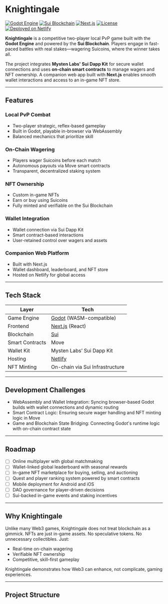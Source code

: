 # Knightingale

[![Godot Engine](https://img.shields.io/badge/Built%20With-Godot-478CBF?logo=godot-engine&logoColor=white)](https://godotengine.org)
[![Sui Blockchain](https://img.shields.io/badge/Powered%20By-Sui-3E9ADA?logo=blockchain.com&logoColor=white)](https://sui.io)
[![Next.js](https://img.shields.io/badge/Frontend-Next.js-black?logo=next.js)](https://nextjs.org)
[![License](https://img.shields.io/badge/License-MIT-yellow.svg)](LICENSE)
[![Deployed on Netlify](https://img.shields.io/badge/Hosted%20On-Netlify-00C7B7?logo=netlify&logoColor=white)](https://www.netlify.com)

**Knightingale** is a competitive two-player local PvP game built with the **Godot Engine** and powered by the **Sui Blockchain**. Players engage in fast-paced battles with real stakes—wagering Suicoins, where the winner takes all.

The project integrates **Mysten Labs' Sui Dapp Kit** for secure wallet connections and uses **on-chain smart contracts** to manage wagers and NFT ownership. A companion web app built with **Next.js** enables smooth wallet interactions and access to an in-game NFT store.

---

## Features

### Local PvP Combat
- Two-player strategic, reflex-based gameplay
- Built in Godot, playable in-browser via WebAssembly
- Balanced mechanics that prioritize skill

### On-Chain Wagering
- Players wager Suicoins before each match
- Autonomous payouts via Move smart contracts
- Transparent, decentralized staking system

### NFT Ownership
- Custom in-game NFTs
- Earn or buy using Suicoins
- Fully minted and verifiable on the Sui Blockchain

### Wallet Integration
- Wallet connection via Sui Dapp Kit
- Smart contract-based interactions
- User-retained control over wagers and assets

### Companion Web Platform
- Built with Next.js
- Wallet dashboard, leaderboard, and NFT store
- Hosted on Netlify for global access

---

## Tech Stack

| Layer         | Tech                              |
|---------------|-----------------------------------|
| Game Engine   | [Godot](https://godotengine.org) (WASM-compatible) |
| Frontend      | [Next.js](https://nextjs.org) (React) |
| Blockchain    | [Sui](https://sui.io)             |
| Smart Contracts | Move                             |
| Wallet Kit    | Mysten Labs’ Sui Dapp Kit         |
| Hosting       | [Netlify](https://www.netlify.com) |
| NFT Minting   | On-chain via Sui Infrastructure   |

---

## Development Challenges

- WebAssembly and Wallet Integration: Syncing browser-based Godot builds with wallet connections and dynamic routing
- Smart Contract Logic: Ensuring secure wager handling and NFT minting logic in Move
- Game and Blockchain State Bridging: Connecting Godot's runtime logic with on-chain contract state

---

## Roadmap

- [ ] Online multiplayer with global matchmaking
- [ ] Wallet-linked global leaderboard with seasonal rewards
- [ ] In-game NFT marketplace for buying, selling, and auctioning
- [ ] Quest and player ranking system powered by smart contracts
- [ ] Mobile deployment for Android and iOS
- [ ] DAO governance for player-driven decisions
- [ ] Sui-backed in-game events and staking incentives

---

## Why Knightingale

Unlike many Web3 games, Knightingale does not treat blockchain as a gimmick. NFTs are just in-game assets. No speculative tokens. No unnecessary collectibles. Just:

- Real-time on-chain wagering
- Verifiable NFT ownership
- Competitive, skill-first gameplay

Knightingale demonstrates how Web3 can enhance, not complicate, gaming experiences.

---

## Project Structure

